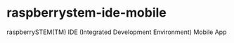raspberrystem-ide-mobile
========================

raspberrySTEM(TM) IDE (Integrated Development Environment) Mobile App
